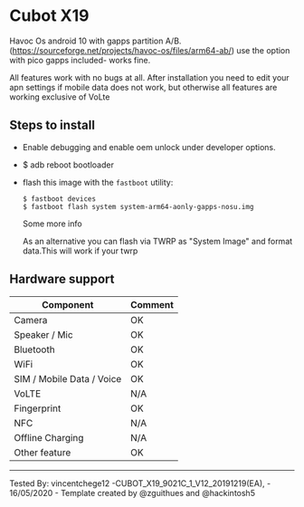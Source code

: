 # Cubot X19 
 Havoc Os android 10 with gapps partition A/B.(https://sourceforge.net/projects/havoc-os/files/arm64-ab/)
 use the option with pico gapps included- works fine.


All features work with no bugs at all.
After installation you need to edit your apn settings if mobile data does not work, but otherwise all features are working exclusive of VoLte

## Steps to install

* Enable debugging and enable oem unlock under developer options.
* $ adb reboot bootloader
* flash this image with the `fastboot` utility:
    ```
    $ fastboot devices
    $ fastboot flash system system-arm64-aonly-gapps-nosu.img
    ```
    Some more info

    As an alternative you can flash via TWRP as "System Image" and format data.This will work if your twrp

## Hardware support

| Component                 |      Comment                                              |
|---------------------------|-----------------------------------------------------------|
| Camera                    | OK                                                   |
| Speaker / Mic             | OK                                                   |
| Bluetooth                 | OK                                                   |
| WiFi                      | OK                                                    |
| SIM / Mobile Data / Voice | OK                                                    |
| VoLTE                     | N/A                                                    |
| Fingerprint               | OK                                                    |
| NFC                       | N/A                                                    |
| Offline Charging          | N/A                                                    |
| Other feature             | OK                                                    |
---

Tested By: vincentchege12 -CUBOT_X19_9021C_1_V12_20191219(EA),  - 16/05/2020 - Template created by @zguithues and @hackintosh5

